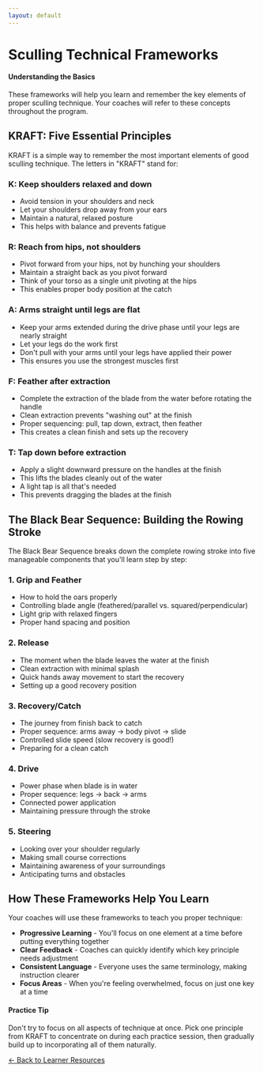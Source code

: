 ```yaml
---
layout: default
---
```


# Sculling Technical Frameworks

<div class="info-box note">
  <h4>Understanding the Basics</h4>
  <p>These frameworks will help you learn and remember the key elements of proper sculling technique. Your coaches will refer to these concepts throughout the program.</p>
</div>

## KRAFT: Five Essential Principles

KRAFT is a simple way to remember the most important elements of good sculling technique. The letters in "KRAFT" stand for:

### K: Keep shoulders relaxed and down
- Avoid tension in your shoulders and neck
- Let your shoulders drop away from your ears
- Maintain a natural, relaxed posture
- This helps with balance and prevents fatigue

### R: Reach from hips, not shoulders
- Pivot forward from your hips, not by hunching your shoulders
- Maintain a straight back as you pivot forward
- Think of your torso as a single unit pivoting at the hips
- This enables proper body position at the catch

### A: Arms straight until legs are flat
- Keep your arms extended during the drive phase until your legs are nearly straight
- Let your legs do the work first
- Don't pull with your arms until your legs have applied their power
- This ensures you use the strongest muscles first

### F: Feather after extraction
- Complete the extraction of the blade from the water before rotating the handle
- Clean extraction prevents "washing out" at the finish
- Proper sequencing: pull, tap down, extract, then feather
- This creates a clean finish and sets up the recovery

### T: Tap down before extraction
- Apply a slight downward pressure on the handles at the finish
- This lifts the blades cleanly out of the water
- A light tap is all that's needed
- This prevents dragging the blades at the finish

## The Black Bear Sequence: Building the Rowing Stroke

The Black Bear Sequence breaks down the complete rowing stroke into five manageable components that you'll learn step by step:

### 1. Grip and Feather
- How to hold the oars properly
- Controlling blade angle (feathered/parallel vs. squared/perpendicular)
- Light grip with relaxed fingers
- Proper hand spacing and position

### 2. Release
- The moment when the blade leaves the water at the finish
- Clean extraction with minimal splash
- Quick hands away movement to start the recovery
- Setting up a good recovery position

### 3. Recovery/Catch
- The journey from finish back to catch
- Proper sequence: arms away → body pivot → slide
- Controlled slide speed (slow recovery is good!)
- Preparing for a clean catch

### 4. Drive
- Power phase when blade is in water
- Proper sequence: legs → back → arms
- Connected power application
- Maintaining pressure through the stroke

### 5. Steering
- Looking over your shoulder regularly
- Making small course corrections
- Maintaining awareness of your surroundings
- Anticipating turns and obstacles

## How These Frameworks Help You Learn

Your coaches will use these frameworks to teach you proper technique:

- **Progressive Learning** - You'll focus on one element at a time before putting everything together
- **Clear Feedback** - Coaches can quickly identify which key principle needs adjustment
- **Consistent Language** - Everyone uses the same terminology, making instruction clearer
- **Focus Areas** - When you're feeling overwhelmed, focus on just one key at a time

<div class="info-box tip">
  <h4>Practice Tip</h4>
  <p>Don't try to focus on all aspects of technique at once. Pick one principle from KRAFT to concentrate on during each practice session, then gradually build up to incorporating all of them naturally.</p>
</div>

[← Back to Learner Resources](../index.md)